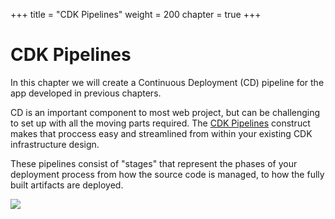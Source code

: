 +++
title = "CDK Pipelines"
weight = 200
chapter = true
+++

# CDK Pipelines

In this chapter we will create a Continuous Deployment (CD) pipeline for the app developed in previous chapters.

CD is an important component to most web project, but can be challenging to set up with all the moving parts required. The [CDK Pipelines](https://docs.aws.amazon.com/cdk/latest/guide/cdk_pipeline.html) construct makes that proccess easy and streamlined from within your existing CDK infrastructure design.

These pipelines consist of "stages" that represent the phases of your deployment process from how the source code is managed, to how the fully built artifacts are deployed.

![](/images/pipeline-stages.png)

